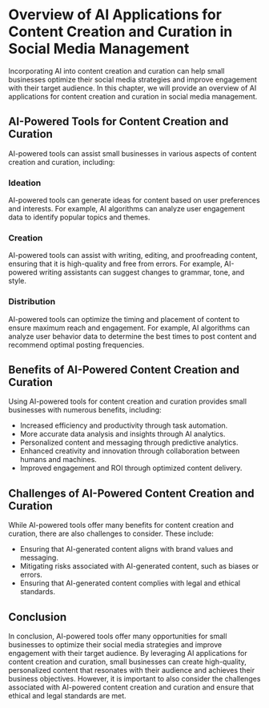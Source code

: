 Overview of AI Applications for Content Creation and Curation in Social Media Management
=====================================================================================================================================================================

Incorporating AI into content creation and curation can help small businesses optimize their social media strategies and improve engagement with their target audience. In this chapter, we will provide an overview of AI applications for content creation and curation in social media management.

AI-Powered Tools for Content Creation and Curation
--------------------------------------------------

AI-powered tools can assist small businesses in various aspects of content creation and curation, including:

### Ideation

AI-powered tools can generate ideas for content based on user preferences and interests. For example, AI algorithms can analyze user engagement data to identify popular topics and themes.

### Creation

AI-powered tools can assist with writing, editing, and proofreading content, ensuring that it is high-quality and free from errors. For example, AI-powered writing assistants can suggest changes to grammar, tone, and style.

### Distribution

AI-powered tools can optimize the timing and placement of content to ensure maximum reach and engagement. For example, AI algorithms can analyze user behavior data to determine the best times to post content and recommend optimal posting frequencies.

Benefits of AI-Powered Content Creation and Curation
----------------------------------------------------

Using AI-powered tools for content creation and curation provides small businesses with numerous benefits, including:

* Increased efficiency and productivity through task automation.
* More accurate data analysis and insights through AI analytics.
* Personalized content and messaging through predictive analytics.
* Enhanced creativity and innovation through collaboration between humans and machines.
* Improved engagement and ROI through optimized content delivery.

Challenges of AI-Powered Content Creation and Curation
------------------------------------------------------

While AI-powered tools offer many benefits for content creation and curation, there are also challenges to consider. These include:

* Ensuring that AI-generated content aligns with brand values and messaging.
* Mitigating risks associated with AI-generated content, such as biases or errors.
* Ensuring that AI-generated content complies with legal and ethical standards.

Conclusion
----------

In conclusion, AI-powered tools offer many opportunities for small businesses to optimize their social media strategies and improve engagement with their target audience. By leveraging AI applications for content creation and curation, small businesses can create high-quality, personalized content that resonates with their audience and achieves their business objectives. However, it is important to also consider the challenges associated with AI-powered content creation and curation and ensure that ethical and legal standards are met.
